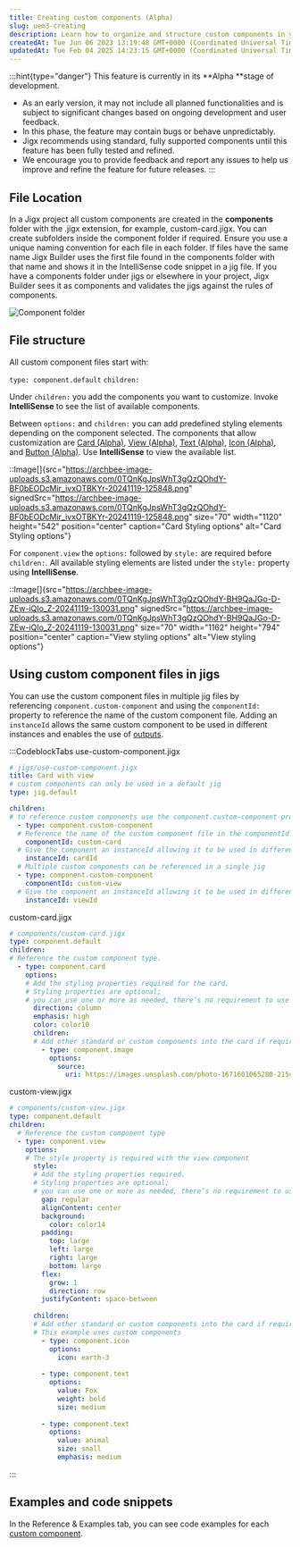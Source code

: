 ```yaml
---
title: Creating custom components (Alpha)
slug: uem3-creating
description: Learn how to organize and structure custom components in your Jigx project with these comprehensive guidelines. Discover how to create and add components, utilize predefined styling elements, and reference custom components in Jig files. Find out how to e
createdAt: Tue Jun 06 2023 13:19:48 GMT+0000 (Coordinated Universal Time)
updatedAt: Tue Feb 04 2025 14:23:15 GMT+0000 (Coordinated Universal Time)
---
```


:::hint{type="danger"}
This feature is currently in its **Alpha **stage of development.

- As an early version, it may not include all planned functionalities and is subject to significant changes based on ongoing development and user feedback.
- In this phase, the feature may contain bugs or behave unpredictably.
- Jigx recommends using standard, fully supported components until this feature has been fully tested and refined.
- We encourage you to provide feedback and report any issues to help us improve and refine the feature for future releases.
:::

## File Location

In a Jigx project all custom components are created in the **components** folder with the .jigx extension,  for example, custom-card.jigx. You can create subfolders inside the component folder if required. Ensure you use a unique naming convention for each file in each folder. If files have the same name Jigx Builder uses the first file found in the components folder with that name and shows it in the IntelliSense code snippet in a jig file. If you have a components folder under jigs or elsewhere in your project, Jigx Builder sees it as components and validates the jigs against the rules of components.

![Component folder](https://archbee-image-uploads.s3.amazonaws.com/0TQnKgJpsWhT3gQzQOhdY-_OYOwk6ShiIrcLFqDCZu9-20241119-124255.png "Component folder")

## File structure

All custom component files start with:

`type: component.default`
`children:`

Under `children:` you add the components you want to customize. Invoke **IntelliSense** to see the list of available components.

Between `options:` and `children:` you can add predefined styling elements depending on the component selected. The components that allow customization are [Card (Alpha)](), [View (Alpha)](), [Text (Alpha)](), [Icon (Alpha)](), and [Button (Alpha)](). Use **IntelliSense** to view the available list.

::Image[]{src="https://archbee-image-uploads.s3.amazonaws.com/0TQnKgJpsWhT3gQzQOhdY-BF0bEODcMir_ivxOTBKYr-20241119-125848.png" signedSrc="https://archbee-image-uploads.s3.amazonaws.com/0TQnKgJpsWhT3gQzQOhdY-BF0bEODcMir_ivxOTBKYr-20241119-125848.png" size="70" width="1120" height="542" position="center" caption="Card Styling options" alt="Card Styling options"}

For `component.view` the `options:` followed by `style:` are required before `children:`. All available styling elements are listed under the `style:` property using **IntelliSense**.

::Image[]{src="https://archbee-image-uploads.s3.amazonaws.com/0TQnKgJpsWhT3gQzQOhdY-BH9QaJGo-D-ZEw-iQIo_Z-20241119-130031.png" signedSrc="https://archbee-image-uploads.s3.amazonaws.com/0TQnKgJpsWhT3gQzQOhdY-BH9QaJGo-D-ZEw-iQIo_Z-20241119-130031.png" size="70" width="1162" height="794" position="center" caption="View styling options" alt="View styling options"}

## Using custom component files in jigs

You can use the custom component files in multiple jig files by referencing `component.custom-component` and using the `componentId:` property to reference the name of the custom component file. Adding an `instanceId` allows the same custom component to be used in different instances and enables the use of [outputs](<./Inputs _ outputs _Alpha_.md>).

:::CodeblockTabs
use-custom-component.jigx

```yaml
# jigs/use-custom-component.jigx
title: Card with view
# custom components can only be used in a default jig
type: jig.default

children:
# to reference custom components use the component.custom-component property
  - type: component.custom-component
  # Reference the name of the custom component file in the componentId property
    componentId: custom-card
  # Give the component an instanceId allowing it to be used in different instances 
    instanceId: cardId
  # Multiple custom components can be referenced in a single jig  
  - type: component.custom-component
    componentId: custom-view   
  # Give the component an instanceId allowing it to be used in different instances  
    instanceId: viewId     
```

custom-card.jigx

```yaml
# components/custom-card.jigx
type: component.default
children:
# Reference the custom component type.
  - type: component.card
    options:
    # Add the styling properties required for the card. 
    # Styling properties are optional; 
    # you can use one or more as needed, there’s no requirement to use them all.
      direction: column
      emphasis: high
      color: color10
      children:
      # Add other standard or custom components into the card if required.
        - type: component.image
          options:
            source:
              uri: https://images.unsplash.com/photo-1671601065280-215ca5072af9?ixlib=rb-4.0.3&ixid=M3wxMjA3fDB8MHxwaG90by1wYWdlfHx8fGVufDB8fHx8fA%3D%3D&auto=format&fit=crop&w=1364&q=80
```

custom-view\.jigx

```yaml
# components/custom-view.jigx
type: component.default
children:
  # Reference the custom component type
  - type: component.view
    options:
    # The style property is required with the view component
      style:
      # Add the styling properties required. 
      # Styling properties are optional; 
      # you can use one or more as needed, there’s no requirement to use them all.
        gap: regular
        alignContent: center
        background:
          color: color14
        padding: 
          top: large
          left: large
          right: large
          bottom: large
        flex: 
          grow: 1
          direction: row
        justifyContent: space-between
        
      children:
      # Add other standard or custom components into the card if required.
      # This example uses custom components
        - type: component.icon
          options:
            icon: earth-3
        
        - type: component.text
          options:
            value: Fox
            weight: bold
            size: medium   
         
        - type: component.text
          options:
            value: animal
            size: small
            emphasis: medium
```
:::

## Examples and code snippets

In the Reference & Examples tab, you can see code examples for each [custom component]().
